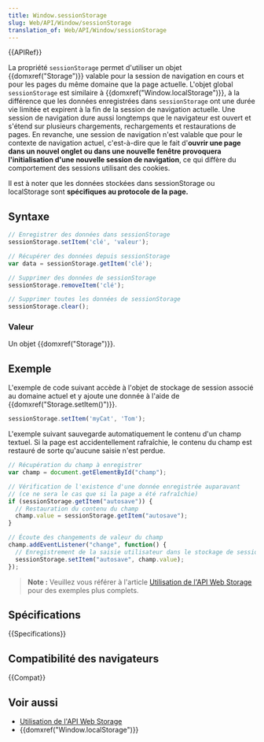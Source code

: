 ```yaml
---
title: Window.sessionStorage
slug: Web/API/Window/sessionStorage
translation_of: Web/API/Window/sessionStorage
---
```


{{APIRef}}

La propriété `sessionStorage` permet d'utiliser un objet {{domxref("Storage")}} valable pour la session de navigation en cours et pour les pages du même domaine que la page actuelle. L'objet global `sessionStorage` est similaire à {{domxref("Window.localStorage")}}, à la différence que les données enregistrées dans `sessionStorage` ont une durée vie limitée et expirent à la fin de la session de navigation actuelle. Une session de navigation dure aussi longtemps que le navigateur est ouvert et s'étend sur plusieurs chargements, rechargements et restaurations de pages. En revanche, une session de navigation n'est valable que pour le contexte de navigation actuel, c'est-à-dire que le fait d'**ouvrir une page dans un nouvel onglet ou dans une nouvelle fenêtre provoquera l'initialisation d'une nouvelle session de navigation**, ce qui diffère du comportement des sessions utilisant des cookies.

Il est à noter que les données stockées dans sessionStorage ou localStorage sont **spécifiques au protocole de la page.**

## Syntaxe

```js
// Enregistrer des données dans sessionStorage
sessionStorage.setItem('clé', 'valeur');

// Récupérer des données depuis sessionStorage
var data = sessionStorage.getItem('clé');

// Supprimer des données de sessionStorage
sessionStorage.removeItem('clé');

// Supprimer toutes les données de sessionStorage
sessionStorage.clear();
```

### Valeur

Un objet {{domxref("Storage")}}.

## Exemple

L'exemple de code suivant accède à l'objet de stockage de session associé au domaine actuel et y ajoute une donnée à l'aide de {{domxref("Storage.setItem()")}}.

```js
sessionStorage.setItem('myCat', 'Tom');
```

L'exemple suivant sauvegarde automatiquement le contenu d'un champ textuel. Si la page est accidentellement rafraîchie, le contenu du champ est restauré de sorte qu'aucune saisie n'est perdue.

```js
// Récupération du champ à enregistrer
var champ = document.getElementById("champ");

// Vérification de l'existence d'une donnée enregistrée auparavant
// (ce ne sera le cas que si la page a été rafraîchie)
if (sessionStorage.getItem("autosave")) {
  // Restauration du contenu du champ
  champ.value = sessionStorage.getItem("autosave");
}

// Écoute des changements de valeur du champ
champ.addEventListener("change", function() {
  // Enregistrement de la saisie utilisateur dans le stockage de session
  sessionStorage.setItem("autosave", champ.value);
});
```

> **Note :** Veuillez vous référer à l'article [Utilisation de l'API Web Storage](/fr/docs/Web/API/Web_Storage_API/Using_the_Web_Storage_API) pour des exemples plus complets.

## Spécifications

{{Specifications}}

## Compatibilité des navigateurs

{{Compat}}

## Voir aussi

- [Utilisation de l'API Web Storage](/fr/docs/Web/API/Web_Storage_API/Using_the_Web_Storage_API)
- {{domxref("Window.localStorage")}}
